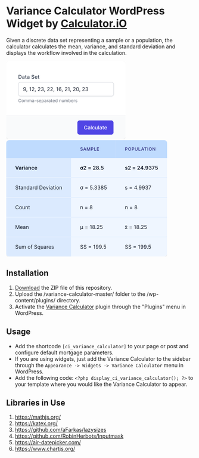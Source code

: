 # Variance Calculator WordPress Widget by [Calculator.iO](https://www.calculator.io/ "Calculator.iO Homepage")

Given a discrete data set representing a sample or a population, the calculator calculates the mean, variance, and standard deviation and displays the workflow involved in the calculation.

![Variance Calculator Input Form](/assets/images/screenshot-1.png "Variance Calculator Input Form")
![Variance Calculator Calculation Results](/assets/images/screenshot-2.png "Variance Calculator Calculation Results")

## Installation

1. [Download](https://github.com/pub-calculator-io/age-calculator/archive/refs/heads/master.zip) the ZIP file of this repository.
2. Upload the /variance-calculator-master/ folder to the /wp-content/plugins/ directory.
3. Activate the [Variance Calculator](https://www.calculator.io/variance-calculator/ "Variance Calculator Homepage") plugin through the "Plugins" menu in WordPress.

## Usage
* Add the shortcode `[ci_variance_calculator]` to your page or post and configure default mortgage parameters.
* If you are using widgets, just add the Variance Calculator to the sidebar through the `Appearance -> Widgets -> Variance Calculator` menu in WordPress.
* Add the following code: `<?php display_ci_variance_calculator(); ?>` to your template where you would like the Variance Calculator to appear.

## Libraries in Use
1. https://mathjs.org/
2. https://katex.org/
3. https://github.com/aFarkas/lazysizes
4. https://github.com/RobinHerbots/Inputmask
5. https://air-datepicker.com/
6. https://www.chartjs.org/
